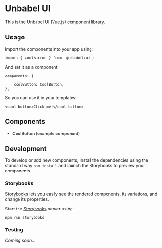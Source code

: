 # Unbabel UI
This is the Unbabel UI (Vue.js) component library.

## Usage
Import the components into your app using:

```
import { CoolButton } from '@unbabel/ui';
```

And set it as a component:
```
components: {
	...
	coolButton: CoolButton,
},
```

So you can use it in your templates:
```
<cool-button>Click me!</cool-button>
```

## Components
- CoolButton (example component)

## Development
To develop or add new components, install the dependencies using the standard way `npm install` and launch the Storybooks to preview your components.

### Storybooks
[Storybooks](https://storybook.js.org/basics/guide-vue/) lets you easily see the rendered components, its variations, and change its properties.

Start the [Storybooks](https://storybook.js.org/basics/guide-vue/) server using:
```
npm run storybooks
```

### Testing
_Coming soon..._